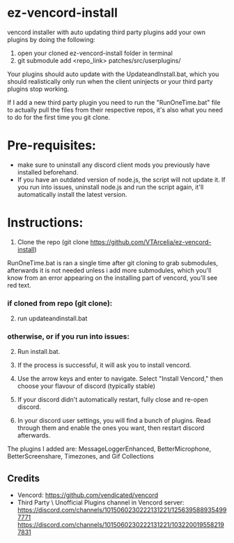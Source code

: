 # ez-vencord-install
vencord installer with auto updating third party plugins
add your own plugins by doing the following:

1. open your cloned ez-vencord-install folder in terminal
2. git submodule add <repo_link> patches/src/userplugins/<customfoldername>

Your plugins should auto update with the UpdateandInstall.bat, which you should realistically only run when the client uninjects or your third party plugins stop working.

If I add a new third party plugin you need to run the "RunOneTime.bat" file to actually pull the files from their respective repos, it's also what you need to do for the first time you git clone.

# Pre-requisites:
* make sure to uninstall any discord client mods you previously have installed beforehand.
* If you have an outdated version of node.js, the script will not update it. If you run into issues, uninstall node.js and run the script again, it'll automatically install the latest version.

# Instructions:
1. Clone the repo (git clone https://github.com/VTArcelia/ez-vencord-install)

RunOneTime.bat is ran a single time after git cloning to grab submodules, afterwards it is not needed unless i add more submodules, which you'll know from an error appearing on the installing part of vencord, you'll see red text. 

### if cloned from repo (git clone):
2. run updateandinstall.bat
### otherwise, or if you run into issues:
2. Run install.bat.

3. If the process is successful, it will ask you to install vencord.
4. Use the arrow keys and enter to navigate. Select "Install Vencord," then choose your flavour of discord (typically stable)
5. If your discord didn't automatically restart, fully close and re-open discord.
6. In your discord user settings, you will find a bunch of plugins. Read through them and enable the ones you want, then restart discord afterwards.

The plugins I added are: MessageLoggerEnhanced, BetterMicrophone, BetterScreenshare, Timezones, and Gif Collections

## Credits
- Vencord: https://github.com/vendicated/vencord
- Third Party \ Unofficial Plugins channel in Vencord server: https://discord.com/channels/1015060230222131221/1256395889354997771 https://discord.com/channels/1015060230222131221/1032200195582197831


